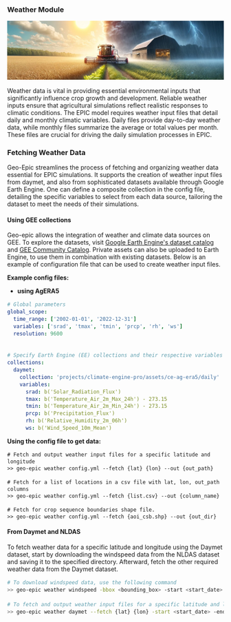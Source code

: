### Weather Module
![weather](./assets/fg.jpg)

Weather data is vital in providing essential environmental inputs that significantly influence crop growth and development. Reliable weather inputs ensure that agricultural simulations reflect realistic responses to climatic conditions. The EPIC model requires weather input files that detail daily and monthly climatic variables. Daily files provide day-to-day weather data, while monthly files summarize the average or total values per month. These files are crucial for driving the daily simulation processes in EPIC.


### Fetching Weather Data

Geo-Epic streamlines the process of fetching and organizing weather data essential for EPIC simulations. It supports the creation of weather input files from daymet, and also from sophisticated datasets available through Google Earth Engine. One can define a composite collection in the config file, detailing the specific variables to select from each data source, tailoring the dataset to meet the needs of their simulations. 


#### Using GEE collections
Geo-epic allows the integration of weather and climate data sources on GEE. To explore the datasets, visit [Google Earth Engine's dataset catalog](https://developers.google.com/earth-engine/datasets/) and [GEE Community Catalog](https://gee-community-catalog.org/projects/agera5_datasets/). Private assets can also be uploaded to Earth Engine, to use them in combination with existing datasets. Below is an example of configuration file that can be used to create weather input files.

**Example config files:**

- **using AgERA5**

```yml
# Global parameters
global_scope:
  time_range: ['2002-01-01', '2022-12-31']
  variables: ['srad', 'tmax', 'tmin', 'prcp', 'rh', 'ws']  
  resolution: 9600


# Specify Earth Engine (EE) collections and their respective variables
collections:
  daymet:
    collection: 'projects/climate-engine-pro/assets/ce-ag-era5/daily'
    variables:
      srad: b('Solar_Radiation_Flux') 
      tmax: b('Temperature_Air_2m_Max_24h') - 273.15
      tmin: b('Temperature_Air_2m_Min_24h') - 273.15
      prcp: b('Precipitation_Flux') 
      rh: b('Relative_Humidity_2m_06h')
      ws: b('Wind_Speed_10m_Mean')
```
<!-- 
- **Daymet and Gridmet**

```yml
# Global parameters
global_scope:
  time_range: ['2002-01-01', '2022-12-31']
  variables: ['srad', 'tmax', 'tmin', 'prcp', 'rh', 'ws']  
  resolution: 1000


# Specify Earth Engine (EE) collections and their respective variables
collections:
  daymet:
    collection: NASA/ORNL/DAYMET_V4
    variables:
      srad: b('srad') 
      tmax: b('tmax') 
      tmin: b('tmin') 
      prcp: b('prcp') 
      
  gridmet:
    collection: 'IDAHO_EPSCOR/GRIDMET'
    variables:
      ws: b('vs')

# Derived variables
derived_variables:
  rh: '100 * exp((17.625 * {srad}) / (243.04 + {srad})) / exp((17.625 * {tmax}) / (243.04 + {tmax}))'
```
 -->



**Using the config file to get data:**


```
# Fetch and output weather input files for a specific latitude and longitude
>> geo-epic weather config.yml --fetch {lat} {lon} --out {out_path}

# Fetch for a list of locations in a csv file with lat, lon, out_path columns
>> geo-epic weather config.yml --fetch {list.csv} --out {column_name}

# Fetch for crop sequence boundaries shape file.
>> geo-epic weather config.yml --fetch {aoi_csb.shp} --out {out_dir}
```


#### From Daymet and NLDAS

To fetch weather data for a specific latitude and longitude using the Daymet dataset, start by downloading the windspeed data from the NLDAS dataset and saving it to the specified directory. Afterward, fetch the other required weather data from the Daymet dataset.

```bash
# To download windspeed data, use the following command
>> geo-epic weather windspeed -bbox <bounding_box> -start <start_date> -end <end_date> -out_dir './weather'

# To fetch and output weather input files for a specific latitude and longitude
>> geo-epic weather daymet --fetch {lat} {lon} -start <start_date> -end <end_date> --out './weather'
```

<!-- 

### Sources

- **DAYMET** : [https://daymet.ornl.gov/](https://daymet.ornl.gov/) 
- **NLDAS** : [https://climatedataguide.ucar.edu/climate-data/nldas-north-american-land-data-assimilation-system/](https://climatedataguide.ucar.edu/climate-data/nldas-north-american-land-data-assimilation-system/)  -->

